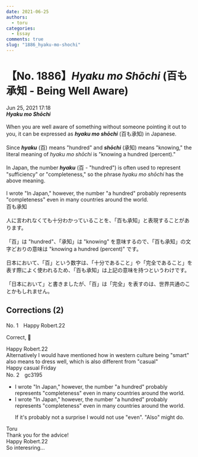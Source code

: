 ```yaml
---
date: 2021-06-25
authors:
  - toru
categories:
  - Essay
comments: true
slug: "1886_hyaku-mo-shochi"
---
```


# 【No. 1886】<strong><em>Hyaku mo Shōchi</em></strong> (百も承知 - Being Well Aware)
<div class="date">Jun 25, 2021 17:18</div>
<div id="post"><div id="body_show_ori">
<strong><em>Hyaku mo Shōchi</em></strong><br/><br/>When you are well aware of something without someone pointing it out to you, it can be expressed as <strong><em>hyaku mo shōchi</em></strong> (百も承知) in Japanese.<br/><br/>Since <strong><em>hyaku</em></strong> (百) means "hundred" and <strong><em>shōchi</em></strong> (承知) means "knowing," the literal meaning of <em>hyaku mo shōchi</em> is "knowing a hundred (percent)."<br/><br/>In Japan, the number <strong><em>hyaku</em></strong> (百 - "hundred") is often used to represent "sufficiency" or "completeness," so the phrase <em>hyaku mo shōchi</em> has the above meaning.<br/><br/>I wrote "In Japan," however, the number "a hundred" probably represents "completeness" even in many countries around the world.
</div></div>

<!-- more -->

<div id="post_ja"><div id="body_show_mo">
百も承知<br/><br/>人に言われなくても十分わかっていることを、「百も承知」と表現することがあります。<br/><br/>「百」は "hundred"、「承知」は "knowing" を意味するので、「百も承知」の文字どおりの意味は "knowing a hundred (percent)" です。<br/><br/>日本において、「百」という数字は、「十分であること」や「完全であること」を表す際によく使われるため、「百も承知」は上記の意味を持つというわけです。<br/><br/>「日本において」と書きましたが、「百」は「完全」を表すのは、世界共通のことかもしれません。
</div></div>

## Corrections (2)
<div id="block"><div class="first_name"> No. 1　<span class="just_name">Happy Robert.22</span></div><div id="block2">
<p class="comment_small">
 Correct, 💯
</p>

</div><div class="name"><span class="just_name">Happy Robert.22</span><br>
Alternatively I would have mentioned how in western culture being "smart" also means to dress well, which is also different from "casual"<br/>Happy casual Friday
</div>
</div>
<div id="block"><div class="first_name"> No. 2　<span class="just_name">gc3195</span></div><div id="block2">
<ul class="correction_field">
<li class="incorrect">I wrote "In Japan," however, the number "a hundred" probably represents "completeness" even in many countries around the world.</li>
<li class="corrected correct">
I wrote "In Japan," however, the number "a hundred" probably represents "completeness" <span class="f_red">even</span> in many countries around the world.
<p class="correction_comment">If it's probably not a surprise I would not use "even". "Also" might do.</p>
</li>
</ul>
</div><div class="name"><span class="just_name">Toru</span><br>
Thank you for the advice!
</div>
<div class="name"><span class="just_name">Happy Robert.22</span><br>
So interesring...
</div>
</div>
